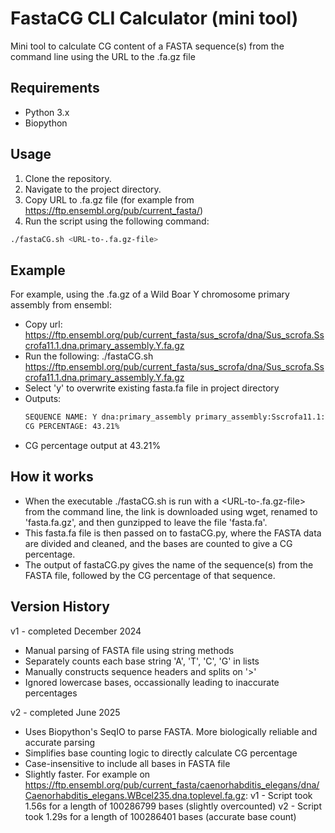 # FastaCG CLI Calculator (mini tool)

Mini tool to calculate CG content of a FASTA sequence(s) from the command line using the URL to the .fa.gz file

## Requirements
- Python 3.x
- Biopython

## Usage
1. Clone the repository.
2. Navigate to the project directory.
3. Copy URL to .fa.gz file (for example from https://ftp.ensembl.org/pub/current_fasta/)
4. Run the script using the following command:

```bash
./fastaCG.sh <URL-to-.fa.gz-file>
```
## Example
For example, using the .fa.gz of a Wild Boar Y chromosome primary assembly from ensembl:
 - Copy url: https://ftp.ensembl.org/pub/current_fasta/sus_scrofa/dna/Sus_scrofa.Sscrofa11.1.dna.primary_assembly.Y.fa.gz
 - Run the following: ./fastaCG.sh https://ftp.ensembl.org/pub/current_fasta/sus_scrofa/dna/Sus_scrofa.Sscrofa11.1.dna.primary_assembly.Y.fa.gz
 - Select 'y' to overwrite existing fasta.fa file in project directory
 - Outputs:
   ```bash
   SEQUENCE NAME: Y dna:primary_assembly primary_assembly:Sscrofa11.1:Y:1:43547828:1 REF:
   CG PERCENTAGE: 43.21%
   ```
 - CG percentage output at 43.21%

## How it works
 - When the executable ./fastaCG.sh is run with a <URL-to-.fa.gz-file> from the command line, the link is downloaded using wget, renamed to 'fasta.fa.gz', and then gunzipped to leave the file 'fasta.fa'.
 - This fasta.fa file is then passed on to fastaCG.py, where the FASTA data are divided and cleaned, and the bases are counted to give a CG percentage.
 - The output of fastaCG.py gives the name of the sequence(s) from the FASTA file, followed by the CG percentage of that sequence.

## Version History
v1 - completed December 2024
- Manual parsing of FASTA file using string methods
- Separately counts each base string 'A', 'T', 'C', 'G' in lists
- Manually constructs sequence headers and splits on '>'
- Ignored lowercase bases, occassionally leading to inaccurate percentages

v2 - completed June 2025
- Uses Biopython's SeqIO to parse FASTA. More biologically reliable and accurate parsing
- Simplifies base counting logic to directly calculate CG percentage
- Case-insensitive to include all bases in FASTA file
- Slightly faster. For example on https://ftp.ensembl.org/pub/current_fasta/caenorhabditis_elegans/dna/Caenorhabditis_elegans.WBcel235.dna.toplevel.fa.gz:
  v1 - Script took 1.56s for a length of 100286799 bases (slightly overcounted)
  v2 - Script took 1.29s for a length of 100286401 bases (accurate base count)
